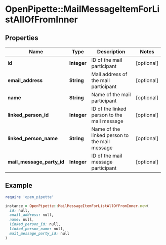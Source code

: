 # OpenPipette::MailMessageItemForListAllOfFromInner

## Properties

| Name | Type | Description | Notes |
| ---- | ---- | ----------- | ----- |
| **id** | **Integer** | ID of the mail participant | [optional] |
| **email_address** | **String** | Mail address of the mail participant | [optional] |
| **name** | **String** | Name of the mail participant | [optional] |
| **linked_person_id** | **Integer** | ID of the linked person to the mail message | [optional] |
| **linked_person_name** | **String** | Name of the linked person to the mail message | [optional] |
| **mail_message_party_id** | **Integer** | ID of the mail message participant | [optional] |

## Example

```ruby
require 'open_pipette'

instance = OpenPipette::MailMessageItemForListAllOfFromInner.new(
  id: null,
  email_address: null,
  name: null,
  linked_person_id: null,
  linked_person_name: null,
  mail_message_party_id: null
)
```

